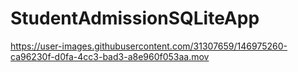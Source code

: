 # StudentAdmissionSQLiteApp



https://user-images.githubusercontent.com/31307659/146975260-ca96230f-d0fa-4cc3-bad3-a8e960f053aa.mov


